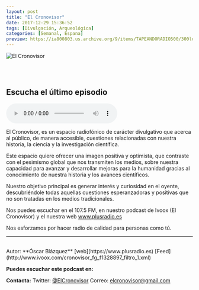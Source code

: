 ```yaml
---
layout: post
title: "El Cronovisor"
date: 2017-12-29 15:36:52
tags: [Divulgación, Arqueológica]
categories: [Semanal, Espana]
preview: https://ia800803.us.archive.org/9/items/TAPEANDORADIO500/300logoPodcast-OscarBlazquez.png
---
```


![El Cronovisor](https://ia800803.us.archive.org/9/items/TAPEANDORADIO500/500logoPodcast-OscarBlazquez.png)

<br/>
<br/>

## Escucha el último episodio

<!--reproductor-feed=http://www.ivoox.com/cronovisor_fg_f1328897_filtro_1.xml-->
<!--reproductor-start-->
<audio id="audio" preload="auto" controls="" src="http://www.ivoox.com/cronovisor-programa-39-la-precariedad-la_mf_23297425_feed_1.mp3"></audio>
<!--reproductor-end-->

El Cronovisor, es un espacio radiofónico de carácter divulgativo que acerca al público, de manera accesible, cuestiones relacionadas con nuestra historia, la ciencia y la investigación científica.

Este espacio quiere ofrecer una imagen positiva y optimista, que contraste con el pesimismo global que nos transmiten los medios, sobre nuestra capacidad para avanzar y desarrollar mejoras para la humanidad gracias al conocimiento de nuestra historia y los avances científicos.

Nuestro objetivo principal es generar interés y curiosidad en el oyente, descubriéndole todas aquellas cuestiones esperanzadoras y positivas que no son tratadas en los medios tradicionales.

Nos puedes escuchar en el 107.5 FM, en nuestro podcast de Ivoox (El Cronovisor) y el nuestra web www.plusradio.es

Nos esforzamos por hacer radio de calidad para personas como tú.

_ _ _
<br>
Autor: **Óscar Blázquez**
[web](https://www.plusradio.es)
[Feed](http://www.ivoox.com/cronovisor_fg_f1328897_filtro_1.xml)


**Puedes escuchar este podcast en:**


**Contacta:**
Twitter: [@ElCronovisor](https://twitter.com/ElCronovisor)
Correo: [elcronovisor@gmail.com](mailto:elcronovisor@gmail.com)

